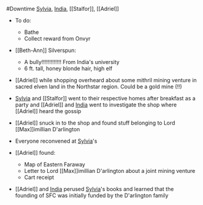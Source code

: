 #Downtime 
[Sylvia](PCs/Past/Sylvia.md), [India](PCs/Past/India.md), [[Stalfor]], [[Adriel]]

- To do:
	- Bathe
	- Collect reward from Onvyr

- [[Beth-Ann]] Silverspun:
	- A bully!!!!!!!!!!!!! From India's university
	- 6 ft. tall, honey blonde hair, high elf

- [[Adriel]] while shopping overheard about some mithril mining venture in sacred elven land in the Northstar region. Could be a gold mine (!!)
- [Sylvia](PCs/Past/Sylvia.md) and [[Stalfor]] went to their respective homes after breakfast as a party and [[Adriel]] and [India](PCs/Past/India.md) went to investigate the shop where [[Adriel]] heard the gossip
- [[Adriel]] snuck in to the shop and found stuff belonging to Lord [[Max]]imillian D'arlington
- Everyone reconvened at [Sylvia](PCs/Past/Sylvia.md)'s

- [[Adriel]] found:
	- Map of Eastern Faraway
	- Letter to Lord [[Max]]imillian D'arlington about a joint mining venture
	- Cart receipt
- [[Adriel]] and [India](PCs/Past/India.md) perused [Sylvia](PCs/Past/Sylvia.md)'s books and learned that the founding of SFC was initially funded by the D'arlington family